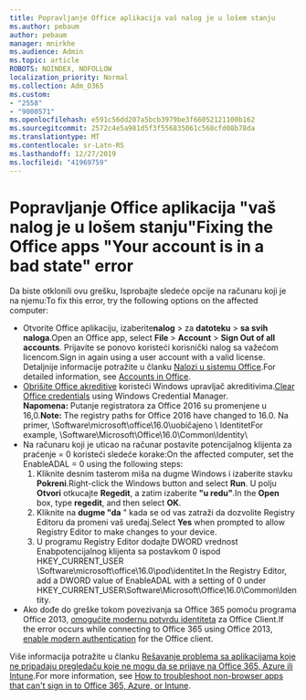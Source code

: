 ```yaml
---
title: Popravljanje Office aplikacija vaš nalog je u lošem stanju
ms.author: pebaum
author: pebaum
manager: mnirkhe
ms.audience: Admin
ms.topic: article
ROBOTS: NOINDEX, NOFOLLOW
localization_priority: Normal
ms.collection: Adm_O365
ms.custom:
- "2558"
- "9000571"
ms.openlocfilehash: e591c56dd207a5bcb3979be3f66052121100b162
ms.sourcegitcommit: 2572c4e5a981d5f3f556835061c568cfd08b78da
ms.translationtype: MT
ms.contentlocale: sr-Latn-RS
ms.lasthandoff: 12/27/2019
ms.locfileid: "41969759"
---
```

# <a name="fixing-the-office-apps-your-account-is-in-a-bad-state-error"></a><span data-ttu-id="99fdb-102">Popravljanje Office aplikacija "vaš nalog je u lošem stanju"</span><span class="sxs-lookup"><span data-stu-id="99fdb-102">Fixing the Office apps "Your account is in a bad state" error</span></span>

<span data-ttu-id="99fdb-103">Da biste otklonili ovu grešku, Isprobajte sledeće opcije na računaru koji je na njemu:</span><span class="sxs-lookup"><span data-stu-id="99fdb-103">To fix this error, try the following options on the affected computer:</span></span>

- <span data-ttu-id="99fdb-104">Otvorite Office aplikaciju, izaberite**nalog** > za **datoteku** > **sa svih naloga**.</span><span class="sxs-lookup"><span data-stu-id="99fdb-104">Open an Office app, select **File** > **Account** > **Sign Out of all accounts**.</span></span> <span data-ttu-id="99fdb-105">Prijavite se ponovo koristeći korisnički nalog sa važećom licencom.</span><span class="sxs-lookup"><span data-stu-id="99fdb-105">Sign in again using a user account with a valid license.</span></span> <span data-ttu-id="99fdb-106">Detaljnije informacije potražite u članku [Nalozi u sistemu Office](https://support.office.com/article/accounts-in-office-628ea040-f265-49de-b986-be09c3ebf8a9).</span><span class="sxs-lookup"><span data-stu-id="99fdb-106">For detailed information, see [Accounts in Office](https://support.office.com/article/accounts-in-office-628ea040-f265-49de-b986-be09c3ebf8a9).</span></span>
- <span data-ttu-id="99fdb-107">[Obrišite Office akreditive](https://docs.microsoft.com/office/troubleshoot/error-messages/another-account-already-signed-in#step-3-clear-cached-credentials-on-the-computer) koristeći Windows upravljač akreditivima.</span><span class="sxs-lookup"><span data-stu-id="99fdb-107">[Clear Office credentials](https://docs.microsoft.com/office/troubleshoot/error-messages/another-account-already-signed-in#step-3-clear-cached-credentials-on-the-computer) using Windows Credential Manager.</span></span><br>
  <span data-ttu-id="99fdb-108">**Napomena:** Putanje registratora za Office 2016 su promenjene u 16,0.</span><span class="sxs-lookup"><span data-stu-id="99fdb-108">**Note:** The registry paths for Office 2016 have changed to 16.0.</span></span> <span data-ttu-id="99fdb-109">Na primer, \Software\microsoft\office\16.0\uobičajeno \ Identitet</span><span class="sxs-lookup"><span data-stu-id="99fdb-109">For example, \Software\Microsoft\Office\16.0\Common\Identity</span></span>\
- <span data-ttu-id="99fdb-110">Na računaru koji je uticao na računar postavite potencijalnog klijenta za praćenje = 0 koristeći sledeće korake:</span><span class="sxs-lookup"><span data-stu-id="99fdb-110">On the affected computer, set the EnableADAL = 0 using the following steps:</span></span>  
     1. <span data-ttu-id="99fdb-111">Kliknite desnim tasterom miša na dugme Windows i izaberite stavku **Pokreni**.</span><span class="sxs-lookup"><span data-stu-id="99fdb-111">Right-click the Windows button and select **Run**.</span></span> <span data-ttu-id="99fdb-112">U polju **Otvori** otkucajte **Regedit**, a zatim izaberite **"u redu"**.</span><span class="sxs-lookup"><span data-stu-id="99fdb-112">In the **Open** box, type **regedit**, and then select **OK**.</span></span>
     2. <span data-ttu-id="99fdb-113">Kliknite na **dugme "da** " kada se od vas zatraži da dozvolite Registry Editoru da promeni vaš uređaj.</span><span class="sxs-lookup"><span data-stu-id="99fdb-113">Select **Yes** when prompted to allow Registry Editor to make changes to your device.</span></span>
    3. <span data-ttu-id="99fdb-114">U programu Registry Editor dodajte DWORD vrednost Enabpotencijalnog klijenta sa postavkom 0 ispod HKEY_CURRENT_USER \Software\microsoft\office\16.0\pod\identitet.</span><span class="sxs-lookup"><span data-stu-id="99fdb-114">In the Registry Editor, add a DWORD value of EnableADAL with a setting of 0 under HKEY_CURRENT_USER\Software\Microsoft\Office\16.0\Common\Identity.</span></span>
- <span data-ttu-id="99fdb-115">Ako dođe do greške tokom povezivanja sa Office 365 pomoću programa Office 2013, [omogućite modernu potvrdu identiteta](https://docs.microsoft.com/office365/admin/security-and-compliance/enable-modern-authentication) za Office Client.</span><span class="sxs-lookup"><span data-stu-id="99fdb-115">If the error occurs while connecting to Office 365 using Office 2013, [enable modern authentication](https://docs.microsoft.com/office365/admin/security-and-compliance/enable-modern-authentication) for the Office client.</span></span>

<span data-ttu-id="99fdb-116">Više informacija potražite u članku [Rešavanje problema sa aplikacijama koje ne pripadaju pregledaču koje ne mogu da se prijave na Office 365, Azure ili Intune](https://support.office.com/article/how-to-troubleshoot-non-browser-apps-that-can-t-sign-in-to-office-365-azure-or-intune-3ba1b268-66f6-462c-b0e5-070f5c2603c1).</span><span class="sxs-lookup"><span data-stu-id="99fdb-116">For more information, see [How to troubleshoot non-browser apps that can't sign in to Office 365, Azure, or Intune](https://support.office.com/article/how-to-troubleshoot-non-browser-apps-that-can-t-sign-in-to-office-365-azure-or-intune-3ba1b268-66f6-462c-b0e5-070f5c2603c1).</span></span>

